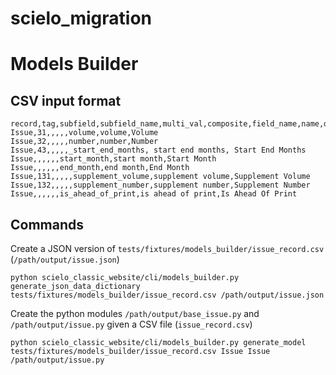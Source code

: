 # scielo_migration

# Models Builder 

## CSV input format
```
record,tag,subfield,subfield_name,multi_val,composite,field_name,name,description
Issue,31,,,,,volume,volume,Volume
Issue,32,,,,,number,number,Number
Issue,43,,,,,_start_end_months, start end months, Start End Months
Issue,,,,,,start_month,start month,Start Month
Issue,,,,,,end_month,end month,End Month
Issue,131,,,,,supplement_volume,supplement volume,Supplement Volume
Issue,132,,,,,supplement_number,supplement number,Supplement Number
Issue,,,,,,is_ahead_of_print,is ahead of print,Is Ahead Of Print

```


## Commands

Create a JSON version of `tests/fixtures/models_builder/issue_record.csv` (`/path/output/issue.json`)

```console
python scielo_classic_website/cli/models_builder.py generate_json_data_dictionary tests/fixtures/models_builder/issue_record.csv /path/output/issue.json
```

Create the python modules `/path/output/base_issue.py` and `/path/output/issue.py` given a CSV file (`issue_record.csv`)

```console
python scielo_classic_website/cli/models_builder.py generate_model tests/fixtures/models_builder/issue_record.csv Issue Issue /path/output/issue.py
```